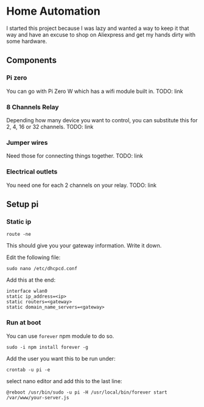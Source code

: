 # Home Automation 

I started this project because I was lazy and wanted a way to keep it that way and have an excuse to shop on Aliexpress and get my hands dirty with some hardware. 


## Components 
### Pi zero 
 
You can go with Pi Zero W which has a wifi module built in. 
TODO: link

### 8 Channels Relay

Depending how many device you want to control, you can substitute this for 2, 4, 16 or 32 channels. 
TODO: link

### Jumper wires

Need those for connecting things together. 
TODO: link

### Electrical outlets

You need one for each 2 channels on your relay.
TODO: link 


## Setup pi

### Static ip
```
route -ne
```

This should give you your gateway information. Write it down. 

Edit the following file: 
```
sudo nano /etc/dhcpcd.conf
```

Add this at the end: 

```
interface wlan0
static ip_address=<ip>
static routers=<gateway>
static domain_name_servers=<gateway>
```
### Run at boot 
You can use `forever` npm module to do so.

```
sudo -i npm install forever -g
```

Add the user you want this to be run under: 
```
crontab -u pi -e
```

select nano editor and add this to the last line: 

```
@reboot /usr/bin/sudo -u pi -H /usr/local/bin/forever start /var/www/your-server.js
```
